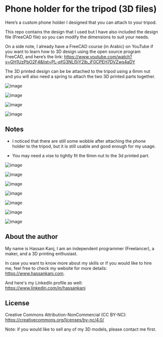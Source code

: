 # Phone holder for the tripod (3D files)

Here’s a custom phone holder I designed that you can attach to your tripod.

This repo contains the design that I used but I have also included the design file (FreeCAD file) so you can modify the dimensions to suit your needs.

On a side note, I already have a FreeCAD course (in Arabic) on YouTube if you want to learn how to 3D design using the open source program FreeCAD, and here’s the link: https://www.youtube.com/watch?v=GH1UzPbO2F4&list=PL-pfG3NLl5jY2lb_iF0CPEH7DVZws4aDY

The 3D printed design can be be attached to the tripod using a 6mm nut and you will also need a spring to attach the two 3D printed parts together.

![image](https://github.com/HassanKanj/phone-holder-for-the-tripod/blob/main/documentation/images/4.jpg)

![image](https://github.com/HassanKanj/phone-holder-for-the-tripod/blob/main/documentation/images/3.jpg)

![image](https://github.com/HassanKanj/phone-holder-for-the-tripod/blob/main/documentation/images/1.jpg)

![image](https://github.com/HassanKanj/phone-holder-for-the-tripod/blob/main/documentation/images/2.jpg)

## Notes

- I noticed that there are still some wobble after attaching the phone holder to the tripod, but it is still usable and good enough for my usage.

- You may need a vise to tightly fit the 6mm nut to the 3d printed part.

![image](https://github.com/HassanKanj/phone-holder-for-the-tripod/blob/main/documentation/images/5.png)

![image](https://github.com/HassanKanj/phone-holder-for-the-tripod/blob/main/documentation/images/6.png)

![image](https://github.com/HassanKanj/phone-holder-for-the-tripod/blob/main/documentation/images/7.jpg)

![image](https://github.com/HassanKanj/phone-holder-for-the-tripod/blob/main/documentation/images/8.jpg)

![image](https://github.com/HassanKanj/phone-holder-for-the-tripod/blob/main/documentation/images/9.jpg)

![image](https://github.com/HassanKanj/phone-holder-for-the-tripod/blob/main/documentation/images/10.jpg)

![image](https://github.com/HassanKanj/phone-holder-for-the-tripod/blob/main/documentation/images/11.jpg)

## About the author

My name is Hassan Kanj, I am an independent programmer (Freelancer), a maker, and a 3D printing enthusiast.

In case you want to know more about my skills or if you would like to hire me, feel free to check my website for more details: https://www.hassankanj.com.

And here's my LinkedIn profile as well: https://www.linkedin.com/in/hassankanj

## License

Creative Commons Attribution-NonCommercial (CC BY-NC): https://creativecommons.org/licenses/by-nc/4.0/

Note: if you would like to sell any of my 3D models, please contact me first.
